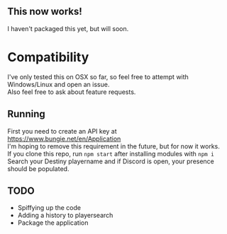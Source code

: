 ## This now works!
I haven't packaged this yet, but will soon.

# Compatibility
I've only tested this on OSX so far, so feel free to attempt with Windows/Linux and open an issue.  
Also feel free to ask about feature requests.

## Running
First you need to create an API key at https://www.bungie.net/en/Application    
I'm hoping to remove this requirement in the future, but for now it works.  
If you clone this repo, run `npm start` after installing modules with `npm i`  
Search your Destiny playername and if Discord is open, your presence should be populated.

## TODO
- Spiffying up the code
- Adding a history to playersearch
- Package the application
